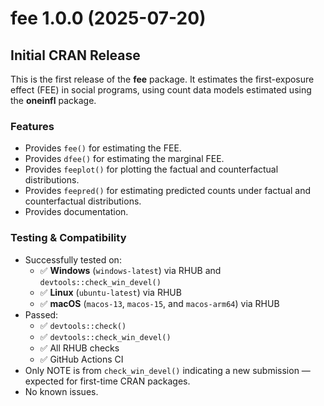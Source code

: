 # fee 1.0.0 (2025-07-20)

## Initial CRAN Release

This is the first release of the **fee** package. It estimates the first-exposure effect (FEE) in social programs, using count data models estimated using the **oneinfl** package.

### **Features**
- Provides `fee()` for estimating the FEE.
- Provides `dfee()` for estimating the marginal FEE.
- Provides `feeplot()` for plotting the factual and counterfactual distributions.
- Provides `feepred()` for estimating predicted counts under factual and counterfactual distributions.
- Provides documentation.

### **Testing & Compatibility**
- Successfully tested on:
  - ✅ **Windows** (`windows-latest`) via RHUB and `devtools::check_win_devel()`
  - ✅ **Linux** (`ubuntu-latest`) via RHUB
  - ✅ **macOS** (`macos-13`, `macos-15`, and `macos-arm64`) via RHUB
- Passed:
  - ✅ `devtools::check()`
  - ✅ `devtools::check_win_devel()`
  - ✅ All RHUB checks
  - ✅ GitHub Actions CI
- Only NOTE is from `check_win_devel()` indicating a new submission — expected for first-time CRAN packages.
- No known issues.